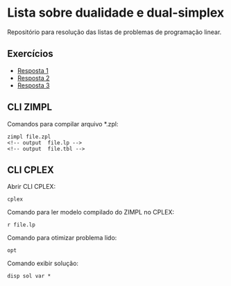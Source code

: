 # Lista sobre dualidade e dual-simplex

Repositório para resolução das listas de problemas de programação linear.

## Exercícios

* [Resposta 1](01/README.md)
* [Resposta 2](02/README.md)
* [Resposta 3](02/README.md)

## CLI ZIMPL

Comandos para compilar arquivo *.zpl:

    zimpl file.zpl
    <!-- output  file.lp -->
    <!-- output  file.tbl -->

## CLI CPLEX

Abrir CLI CPLEX:

    cplex

Comando para ler modelo compilado do ZIMPL no CPLEX:

    r file.lp

Comando para otimizar problema lido:

    opt

Comando exibir solução:

    disp sol var *
